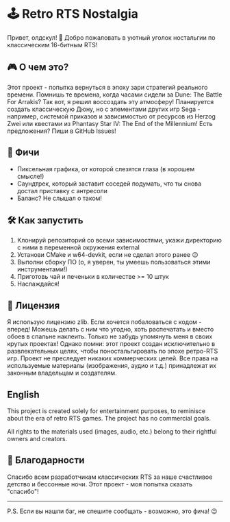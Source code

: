 # 🕹️ Retro RTS Nostalgia

Привет, олдскул! 👋 Добро пожаловать в уютный уголок ностальгии по классическим 16-битным RTS!

## 🎮 О чем это?

Этот проект - попытка вернуться в эпоху зари стратегий реального времени. Помнишь те времена, когда часами сидели за Dune: The Battle For Arrakis? Так вот, я решил воссоздать эту атмосферу! Планируется создать классическую Дюну, но с элементами других игр Sega - например, системой приказов и зависимостью от ресурсов из Herzog Zwei или квестами из Phantasy Star IV: The End of the Millennium! Есть предложения? Пиши в GitHub Issues!

## 🚀 Фичи

- Пиксельная графика, от которой слезятся глаза (в хорошем смысле!)
- Саундтрек, который заставит соседей подумать, что ты снова достал приставку с антресоли
- Баланс? Не слышал о таком!

## 🛠️ Как запустить

1. Клонируй репозиторий со всеми зависимостями, укажи директорию с ними в переменной окружения external
2. Установи CMake и w64-devkit, если не сделал этого ранее 😉
3. Выполни сборку ПО (о, я уверен, ты умеешь пользоваться этими инструментами!)
4. Приготовь чай и печеньки в количестве >= 10 штук
5. Наслаждайся!

## 📝 Лицензия

Я использую лицензию zlib. Если хочется побаловаться с кодом - вперед! Можешь делать с ним что угодно, хоть распечатать и вместо обоев в спальне наклеить. Только не забудь упомянуть меня в своих крутых проектах! Однако помни: этот проект создан исключительно в развлекательных целях, чтобы поностальгировать по эпохе ретро-RTS игр. Проект не преследует никаких коммерческих целей. Все права на используемые материалы (изображения, аудио и т.д.) принадлежат их законным владельцам и создателям.

## English

This project is created solely for entertainment purposes, to reminisce about the era of retro RTS games. The project has no commercial goals.

All rights to the materials used (images, audio, etc.) belong to their rightful owners and creators.

## 🙏 Благодарности

Спасибо всем разработчикам классических RTS за наше счастливое детство и бессонные ночи. Этот проект - моя попытка сказать "спасибо"!

---

P.S. Если вы нашли баг, не спешите сообщать - возможно, это фича! 😉

